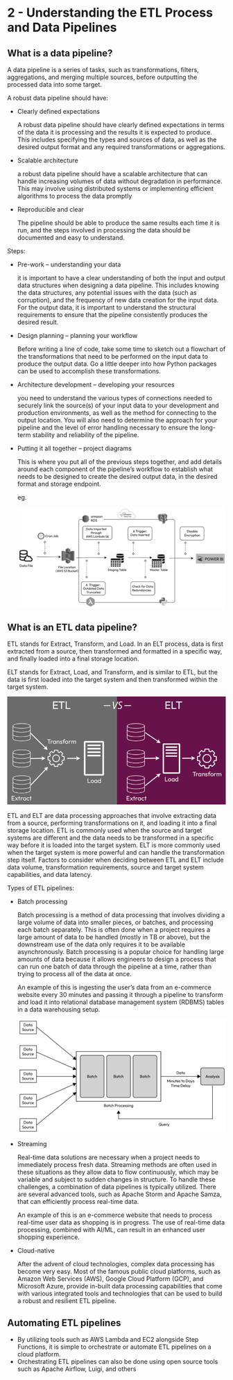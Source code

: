 # 2 - Understanding the ETL Process and Data Pipelines

## What is a data pipeline?

A data pipeline is a series of tasks, such as transformations, filters, aggregations, and merging multiple
sources, before outputting the processed data into some target.

A robust data pipeline should have:

* Clearly defined expectations

  A robust data pipeline should have clearly defined expectations in terms of the data it is processing and the results it is expected to produce. This includes specifying the types and sources of data, as well as the desired output format and any required transformations or aggregations.

* Scalable architecture

  a robust data pipeline should have a scalable architecture that can handle increasing volumes of data without degradation in performance. This may involve using distributed systems or implementing efficient algorithms to process the data promptly

* Reproducible and clear

  The pipeline should be able to produce the same results each time it is run, and the steps involved in processing the data should be documented and easy to understand.

Steps:

* Pre-work – understanding your data

  it is important to have a clear understanding of both the input and output data structures when designing a data pipeline. This includes knowing the data structures, any potential issues with the data (such as corruption), and the frequency of new data creation for the input data. For the output data, it is important to understand the structural requirements to ensure that the pipeline consistently produces the desired result.

* Design planning – planning your workflow

  Before writing a line of code, take some time to sketch out a flowchart of the transformations that need to be performed on the input data to produce the output data. Go a little deeper into how Python packages can be used to accomplish these transformations.

* Architecture development – developing your resources

  you need to understand the various types of connections needed to securely link the source(s) of your input data to your development and production environments, as well as the method for connecting to the output location. You will also need to determine the approach for your pipeline and the level of error handling necessary to ensure the long-term stability and reliability of the pipeline.

* Putting it all together – project diagrams

  This is where you put all of the previous steps together, and add details around each component of the pipeline’s workflow to establish what needs to be designed to create the desired output data, in the desired format and storage endpoint.

  eg.

  ![a](img/2025-02-04-14-04-27.png)

## What is an ETL data pipeline?

ETL stands for Extract, Transform, and Load. In an ELT process, data is first extracted from a source,
then transformed and formatted in a specific way, and finally loaded into a final storage location.

ELT stands for Extract, Load, and Transform, and is similar to ETL, but the data is first loaded into
the target system and then transformed within the target system.

![a](img/2025-02-04-14-06-46.png)

ETL and ELT are data processing approaches that involve extracting data from a source, performing
transformations on it, and loading it into a final storage location. ETL is commonly used when the
source and target systems are different and the data needs to be transformed in a specific way before it
is loaded into the target system. ELT is more commonly used when the target system is more powerful
and can handle the transformation step itself. Factors to consider when deciding between ETL and
ELT include data volume, transformation requirements, source and target system capabilities, and data
latency.

Types of ETL pipelines:

* Batch processing

  Batch processing is a method of data processing that involves dividing a large volume of data into smaller pieces, or batches, and processing each batch separately. This is often done when a project requires a large amount of data to be handled (mostly in TB or above), but the downstream use of the data only requires it to be available asynchronously. Batch processing is a popular choice for handling large amounts of data because it allows engineers to design a process that can run one batch of data through the pipeline at a time, rather than trying to process all of the data at once.

  An example of this is ingesting the user’s data from an e-commerce website every 30 minutes and passing it through a pipeline to transform and load it into relational database management system (RDBMS) tables in a data warehousing setup.

  ![a](img/2025-02-04-14-11-12.png)

* Streaming

  Real-time data solutions are necessary when a project needs to immediately process fresh data. Streaming methods are often used in these situations as they allow data to flow continuously, which may be variable and subject to sudden changes in structure. To handle these challenges, a combination of data pipelines is typically utilized. There are several advanced tools, such as Apache Storm and Apache Samza, that can efficiently process real-time data.

  An example of this is an e-commerce website that needs to process real-time user data as shopping is in progress. The use of real-time data processing, combined with AI/ML, can result in an enhanced user shopping experience.

* Cloud-native

  After the advent of cloud technologies, complex data processing has become very easy. Most of the famous public cloud platforms, such as Amazon Web Services (AWS), Google Cloud Platform (GCP), and Microsoft Azure, provide in-built data processing capabilities that come with various integrated tools and technologies that can be used to build a robust and resilient ETL pipeline.

## Automating ETL pipelines

* By utilizing tools such as AWS Lambda and EC2 alongside Step Functions, it is simple to orchestrate or automate ETL pipelines on a cloud platform.
* Orchestrating ETL pipelines can also be done using open source tools such as Apache Airflow, Luigi,
and others
